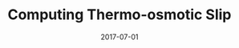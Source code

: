 ---
title: "Computing Thermo-osmotic Slip"
collection: talks
type: "Poster Presentation"
# permalink: /talks/2014-03-01-talk-3
venue: "Liquid Matter Conference"
date: 2017-07-01
location: "Ljubljana, Slovenia"
---